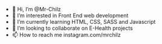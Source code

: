 - 👋 Hi, I’m @Mr-Chilz
- 👀 I’m interested in Front End web development
- 🌱 I’m currently learning HTML, CSS, SASS and Javascript
- 💞️ I’m looking to collaborate on E-Health projects
- 📫 How to reach me instagram.com/mrchilz

<!---
Mr-Chilz/Mr-Chilz is a ✨ special ✨ repository because its `README.md` (this file) appears on your GitHub profile.
You can click the Preview link to take a look at your changes.
--->
